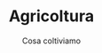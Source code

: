 ---
title: Agricoltura
menu:
  main:
    name: Agricoltura
    weight: 3
subtitle: Cosa coltiviamo
img_path: /images/olive-head.jpg
items:
  - title: Ulivo
    preview_img: olive-min.jpg
    url: '/ulivo/'
  - title: Ortaggi
    preview_img: cipolle-min.jpg
    url: '/ortaggi/'    
  - title: Agrumi
    preview_img: kumquat-min.jpg
    url: '/agrumi/'
  - title: Rose da Sciroppo
    preview_img: rose-min.jpg
    url: '/rosa/'
  - title: Erbe aromatiche
    preview_img: rosmarino-min.jpg
    url: '#'    
  - title: Noci
    preview_img: noci-min.jpg
    url: '#'    
layout: showcase-res
---